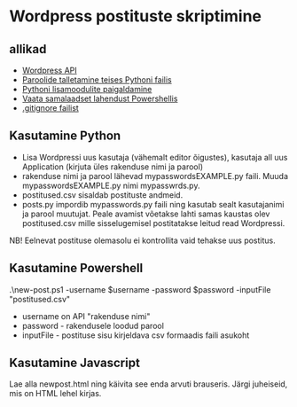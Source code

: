 # Wordpress postituste skriptimine
## allikad
- [Wordpress API](https://developer.wordpress.org/rest-api/reference/)
- [Paroolide talletamine teises Pythoni failis](https://stackoverflow.com/questions/25501403/storing-the-secrets-passwords-in-a-separate-file)
- [Pythoni lisamoodulite paigaldamine](https://packaging.python.org/en/latest/tutorials/installing-packages/)
- [Vaata samalaadset lahendust Powershellis](https://blog.darrenjrobinson.com/using-wordpress-apis-with-powershell/)
- [.gitignore failist](https://www.freecodecamp.org/news/gitignore-what-is-it-and-how-to-add-to-repo/)

## Kasutamine Python
- Lisa Wordpressi uus kasutaja (vähemalt editor õigustes), kasutaja all uus Application (kirjuta üles rakenduse nimi ja parool)
- rakenduse nimi ja parool lähevad mypasswordsEXAMPLE.py faili. Muuda mypasswordsEXAMPLE.py nimi mypasswrds.py. 
- postitused.csv sisaldab postituste andmeid.
- posts.py impordib mypasswords.py faili ning kasutab sealt kasutajanimi ja parool muutujat. Peale avamist võetakse lahti samas kaustas olev postitused.csv mille sisselugemisel postitatakse leitud read Wordpressi. 

NB! Eelnevat postituse olemasolu ei kontrollita vaid tehakse uus postitus. 

## Kasutamine Powershell
.\new-post.ps1 -username $username -password $password -inputFile "postitused.csv"

- username on API "rakenduse nimi"
- password - rakendusele loodud parool
- inputFile - postituse sisu kirjeldava csv formaadis faili asukoht

## Kasutamine Javascript
Lae alla newpost.html ning käivita see enda arvuti brauseris. Järgi juheiseid, mis on HTML lehel kirjas. 
